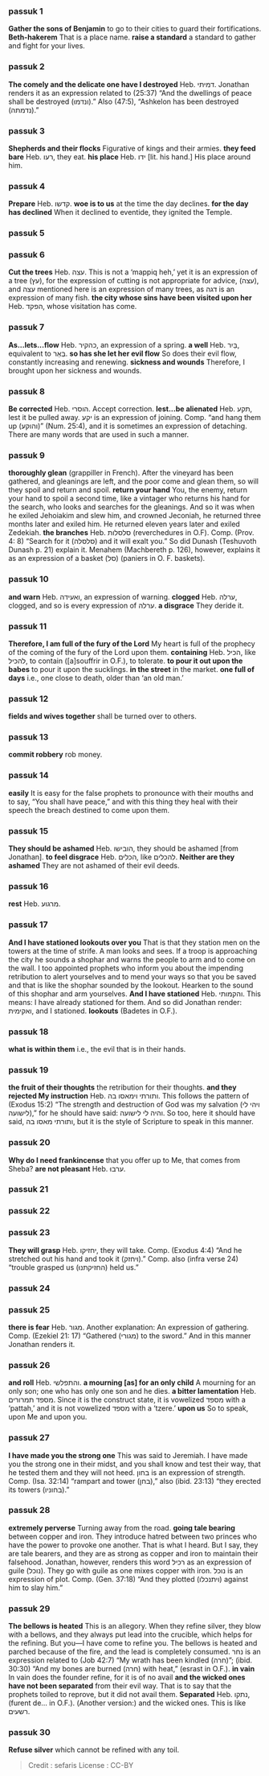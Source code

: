 
### passuk 1
<b>Gather the sons of Benjamin</b> to go to their cities to guard their fortifications.
<b>Beth-hakerem</b> That is a place name.
<b>raise a standard</b> a standard to gather and fight for your lives.

### passuk 2
<b>The comely and the delicate one have I destroyed</b> Heb. דמיתי. Jonathan renders it as an expression related to (25:37) “And the dwellings of peace shall be destroyed (ונדמוּ).” Also (47:5), “Ashkelon has been destroyed (נדמתה).”

### passuk 3
<b>Shepherds and their flocks</b> Figurative of kings and their armies.
<b>they feed bare</b> Heb. רעו, they eat.
<b>his place</b> Heb. ידו [lit. his hand.] His place around him.

### passuk 4
<b>Prepare</b> Heb. קדשו.
<b>woe is to us</b> at the time the day declines.
<b>for the day has declined</b> When it declined to eventide, they ignited the Temple.

### passuk 5

### passuk 6
<b>Cut the trees</b> Heb. עצה. This is not a ‘mappiq heh,’ yet it is an expression of a tree (עץ), for the expression of cutting is not appropriate for advice, (עצה), and עצה mentioned here is an expression of many trees, as דגה is an expression of many fish.
<b>the city whose sins have been visited upon her</b> Heb. הפקד, whose visitation has come.

### passuk 7
<b>As...lets...flow</b> Heb. כהקיר, an expression of a spring.
<b>a well</b> Heb. בַּיִר, equivalent to בְּאֵר.
<b>so has she let her evil flow</b> So does their evil flow, constantly increasing and renewing.
<b>sickness and wounds</b> Therefore, I brought upon her sickness and wounds.

### passuk 8
<b>Be corrected</b> Heb. הוסרי. Accept correction.
<b>lest...be alienated</b> Heb. תקע, lest it be pulled away. יקע is an expression of joining. Comp. “and hang them up (והוקע)” (Num. 25:4), and it is sometimes an expression of detaching. There are many words that are used in such a manner.

### passuk 9
<b>thoroughly glean</b> (grappiller in French). After the vineyard has been gathered, and gleanings are left, and the poor come and glean them, so will they spoil and return and spoil.
<b>return your hand</b> You, the enemy, return your hand to spoil a second time, like a vintager who returns his hand for the search, who looks and searches for the gleanings. And so it was when he exiled Jehoiakim and slew him, and crowned Jeconiah, he returned three months later and exiled him. He returned eleven years later and exiled Zedekiah.
<b>the branches</b> Heb. סלסלות (reverchedures in O.F). Comp. (Prov. 4: 8) “Search for it (סלסלה) and it will exalt you.” So did Dunash (Teshuvoth Dunash p. 21) explain it. Menahem (Machbereth p. 126), however, explains it as an expression of a basket (סל) (paniers in O. F. baskets).

### passuk 10
<b>and warn</b> Heb. ואעידה, an expression of warning.
<b>clogged</b> Heb. ערלה, clogged, and so is every expression of ערלה.
<b>a disgrace</b> They deride it.

### passuk 11
<b>Therefore, I am full of the fury of the Lord</b> My heart is full of the prophecy of the coming of the fury of the Lord upon them.
<b>containing</b> Heb. הכיל, like להכיל, to contain ([a]souffrir in O.F.), to tolerate.
<b>to pour it out upon the babes</b> to pour it upon the sucklings.
<b>in the street</b> in the market.
<b>one full of days</b> i.e., one close to death, older than ‘an old man.’

### passuk 12
<b>fields and wives together</b> shall be turned over to others.

### passuk 13
<b>commit robbery</b> rob money.

### passuk 14
<b>easily</b> It is easy for the false prophets to pronounce with their mouths and to say, “You shall have peace,” and with this thing they heal with their speech the breach destined to come upon them.

### passuk 15
<b>They should be ashamed</b> Heb. הובישו, they should be ashamed [from Jonathan].
<b>to feel disgrace</b> Heb. הכלים, like להכלים.
<b>Neither are they ashamed</b> They are not ashamed of their evil deeds.

### passuk 16
<b>rest</b> Heb. מרגוע.

### passuk 17
<b>And I have stationed lookouts over you</b> That is that they station men on the towers at the time of strife. A man looks and sees. If a troop is approaching the city he sounds a shophar and warns the people to arm and to come on the wall. I too appointed prophets who inform you about the impending retribution to alert yourselves and to mend your ways so that you be saved and that is like the shophar sounded by the lookout. Hearken to the sound of this shophar and arm yourselves.
<b>And I have stationed</b> Heb. והקמותי. This means: I have already stationed for them. And so did Jonathan render: ואקימית, and I stationed. <b>lookouts</b> (Badetes in O.F.).

### passuk 18
<b>what is within them</b> i.e., the evil that is in their hands.

### passuk 19
<b>the fruit of their thoughts</b> the retribution for their thoughts.
<b>and they rejected My instruction</b> Heb. ותורתי וימאסו בה. This follows the pattern of (Exodus 15:2) “The strength and destruction of God was my salvation (ויהי לי לישועה),” for he should have said: והיה לי לישועה. So too, here it should have said, ותורתי מאסו בה, but it is the style of Scripture to speak in this manner.

### passuk 20
<b>Why do I need frankincense</b> that you offer up to Me, that comes from Sheba?
<b>are not pleasant</b> Heb. ערבוּ.

### passuk 21

### passuk 22

### passuk 23
<b>They will grasp</b> Heb. יחזיקו, they will take. Comp. (Exodus 4:4) “And he stretched out his hand and took it (ויחזק).” Comp. also (infra verse 24) “trouble grasped us (החזיקתנוּ) held us.”

### passuk 24

### passuk 25
<b>there is fear</b> Heb. מגור. Another explanation: An expression of gathering. Comp. (Ezekiel 21: 17) “Gathered (מגורי) to the sword.” And in this manner Jonathan renders it.

### passuk 26
<b>and roll</b> Heb. והתפלשי.
<b>a mourning [as] for an only child</b> A mourning for an only son; one who has only one son and he dies.
<b>a bitter lamentation</b> Heb. מספד תמרורים. Since it is the construct state, it is vowelized מספד with a ‘pattah,’ and it is not vowelized מספד with a ‘tzere.’
<b>upon us</b> So to speak, upon Me and upon you.

### passuk 27
<b>I have made you the strong one</b> This was said to Jeremiah. I have made you the strong one in their midst, and you shall know and test their way, that he tested them and they will not heed. בחון is an expression of strength. Comp. (Isa. 32:14) “rampart and tower (בחן),” also (ibid. 23:13) “they erected its towers (בחוניו).”

### passuk 28
<b>extremely perverse</b> Turning away from the road.
<b>going tale bearing</b> between copper and iron. They introduce hatred between two princes who have the power to provoke one another. That is what I heard. But I say, they are tale bearers, and they are as strong as copper and iron to maintain their falsehood. Jonathan, however, renders this word רכיל as an expression of guile (נוכל). They go with guile as one mixes copper with iron. נוכל is an expression of plot. Comp. (Gen. 37:18) “And they plotted (ויתנכלו) against him to slay him.”

### passuk 29
<b>The bellows is heated</b> This is an allegory. When they refine silver, they blow with a bellows, and they always put lead into the crucible, which helps for the refining. But you—I have come to refine you. The bellows is heated and parched because of the fire, and the lead is completely consumed. נחר is an expression related to (Job 42:7) “My wrath has been kindled (חרה)”; (ibid. 30:30) “And my bones are burned (חרה) with heat,” (esrast in O.F.).
<b>in vain</b> In vain does the founder refine, for it is of no avail
<b>and the wicked ones have not been separated</b> from their evil way. That is to say that the prophets toiled to reprove, but it did not avail them.
<b>Separated</b> Heb. נתקו, (furent de... in O.F.). (Another version:) and the wicked ones. This is like רשעים.

### passuk 30
<b>Refuse silver</b> which cannot be refined with any toil.

>Credit : sefaris
>License : CC-BY
